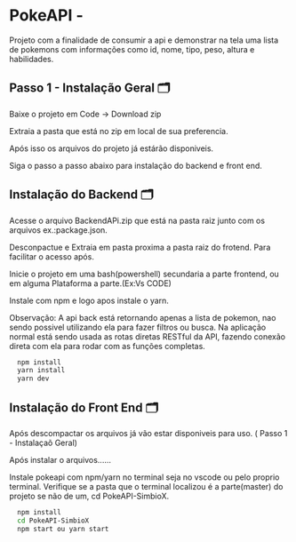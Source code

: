 # PokeAPI -
Projeto com a finalidade de consumir a api e demonstrar na tela uma lista de
pokemons com informações como id, nome, tipo, peso, altura e habilidades.

## Passo 1 - Instalação Geral :card_index_dividers:

Baixe o projeto em Code -> Download zip

Extraia a pasta que está no zip em local de sua preferencia.

Após isso os arquivos do projeto já estárão disponiveis.

Siga o passo a passo abaixo para instalação do backend e front end.

## Instalação do Backend :card_index_dividers:

Acesse o arquivo BackendAPi.zip que está na pasta raiz junto com os arquivos
ex.:package.json.

Desconpactue e Extraia em pasta proxima a pasta raiz do frotend. Para facilitar
o acesso após.

Inicie o projeto em uma bash(powershell) secundaria a parte frontend, ou em
alguma Plataforma a parte.(Ex:Vs CODE)

Instale com npm e logo apos instale o yarn.

Observação: A api back está retornando apenas a lista de pokemon, nao sendo
possivel utilizando ela para fazer filtros ou busca. Na aplicação normal está
sendo usada as rotas diretas RESTful da API, fazendo conexão direta com ela para
rodar com as funções completas.

```bash
  npm install
  yarn install
  yarn dev
```

## Instalação do Front End :card_index_dividers:

Após descompactar os arquivos já vão estar disponiveis para uso. ( Passo 1 -
Instalaçaõ Geral)

Após instalar o arquivos......

Instale pokeapi com npm/yarn no terminal seja no vscode ou pelo proprio
terminal. Verifique se a pasta que o terminal localizou é a parte(master) do
projeto se não de um, cd PokeAPI-SimbioX.

```bash
  npm install
  cd PokeAPI-SimbioX
  npm start ou yarn start
```
